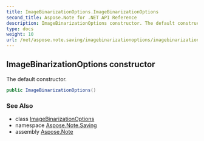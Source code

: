 ```yaml
---
title: ImageBinarizationOptions.ImageBinarizationOptions
second_title: Aspose.Note for .NET API Reference
description: ImageBinarizationOptions constructor. The default constructor
type: docs
weight: 10
url: /net/aspose.note.saving/imagebinarizationoptions/imagebinarizationoptions/
---
```

## ImageBinarizationOptions constructor

The default constructor.

```csharp
public ImageBinarizationOptions()
```

### See Also

* class [ImageBinarizationOptions](../)
* namespace [Aspose.Note.Saving](../../imagebinarizationoptions/)
* assembly [Aspose.Note](../../../)


